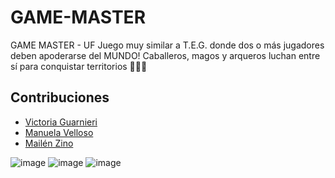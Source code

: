 # GAME-MASTER
GAME MASTER - UF
Juego muy similar a T.E.G. donde dos o más jugadores deben apoderarse del MUNDO!
Caballeros, magos y arqueros luchan entre sí para conquistar territorios 🧙🏻‍♂️

## Contribuciones

- [Victoria Guarnieri](https://github.com/vickyguar)
- [Manuela Velloso](https://github.com/manuvelloso)
- [Mailén Zino](https://github.com/MailenZino)

![image](https://github.com/vickyguar/GAME-MASTER/assets/84190435/d829c77b-4b43-449c-85ac-5cb8db1b7013)
![image](https://github.com/vickyguar/GAME-MASTER/assets/84190435/d5623f0b-d34f-4297-b47e-25764a83a324)
![image](https://github.com/vickyguar/GAME-MASTER/assets/84190435/54aaebf0-f33a-4d8e-82ea-d2495eaa64ea)

